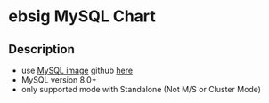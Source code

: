 # ebsig MySQL Chart
## Description
- use [MySQL image](https://hub.docker.com/_/mysql/) github [here](https://github.com/docker-library/mysql) 
- MySQL version 8.0+
- only supported mode with Standalone (Not M/S or Cluster Mode)